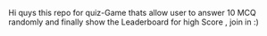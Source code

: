  Hi quys this repo for  quiz-Game thats allow user to answer 10 MCQ randomly and finally show the Leaderboard for high Score , join in :)
